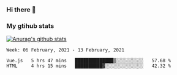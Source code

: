 ### Hi there 👋

### My gtihub stats

[![Anurag's github stats](https://github-readme-stats.vercel.app/api?username=gaozhidong)](https://github.com/gaozhidong/github-readme-stats)

<!--START_SECTION:waka-->
```text
Week: 06 February, 2021 - 13 February, 2021

Vue.js   5 hrs 47 mins   ██████████████▒░░░░░░░░░░   57.68 % 
HTML     4 hrs 15 mins   ██████████▓░░░░░░░░░░░░░░   42.32 % 
```
<!--END_SECTION:waka-->